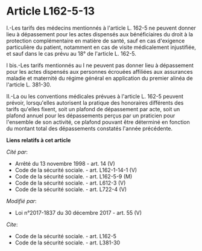 # Article L162-5-13

I.-Les tarifs des médecins mentionnés à l'article L. 162-5 ne peuvent donner lieu à dépassement pour les actes dispensés aux
bénéficiaires du droit à la protection complémentaire en matière de santé, sauf en cas d'exigence particulière du patient,
notamment en cas de visite médicalement injustifiée, et sauf dans le cas prévu au 18° de l'article L. 162-5.

I bis.-Les tarifs mentionnés au I ne peuvent pas donner lieu à dépassement pour les actes dispensés aux personnes écrouées
affiliées aux assurances maladie et maternité du régime général en application du premier alinéa de l'article L. 381-30.

II.-La ou les conventions médicales prévues à l'article L. 162-5 peuvent prévoir, lorsqu'elles autorisent la pratique des
honoraires différents des tarifs qu'elles fixent, soit un plafond de dépassement par acte, soit un plafond annuel pour les
dépassements perçus par un praticien pour l'ensemble de son activité, ce plafond pouvant être déterminé en fonction du
montant total des dépassements constatés l'année précédente.

**Liens relatifs à cet article**

_Cité par_:

  - Arrêté du 13 novembre 1998 - art. 14 (V)
  - Code de la sécurité sociale. - art. L162-1-14-1 (V)
  - Code de la sécurité sociale. - art. L162-5-9 (M)
  - Code de la sécurité sociale. - art. L612-3 (V)
  - Code de la sécurité sociale. - art. L722-4 (V)

_Modifié par_:

  - Loi n°2017-1837 du 30 décembre 2017 - art. 55 (V)

_Cite_:

  - Code de la sécurité sociale. - art. L162-5
  - Code de la sécurité sociale. - art. L381-30
